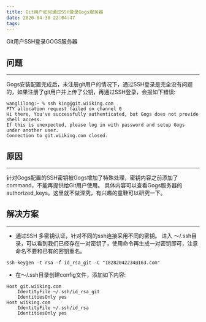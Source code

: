 ```yaml
---
title: Git用户如何通过SSH登录Gogs服务器
date: 2020-04-30 22:04:47
tags:
---
```


﻿﻿﻿﻿﻿﻿﻿﻿﻿﻿﻿Git用户SSH登录GOGS服务器

## 问题
----

Gogs安装配置完成后，未注册git用户的情况下，通过SSH登录是完全没有问题的，如果注册了git用户并上传了公钥，再通过SSH登录，会报如下错误:

```
wanglilong:~ % ssh king@git.wiiking.com
PTY allocation request failed on channel 0
Hi there, You've successfully authenticated, but Gogs does not provide shell access.
If this is unexpected, please log in with password and setup Gogs under another user.
Connection to git.wiiking.com closed.

```

## 原因
----
针对Gogs配置的SSH密钥被Gogs增加了特殊处理，密钥内容之前添加了command，不能再提供给Git用户使用。
具体内容可以查看Gogs服务器的authorized_keys。这里就不做深究，有兴趣的童鞋可以研究一下。


##  解决方案
----

* 通过SSH 多密钥认证，针对不同的ssh连接采用不同的密钥。
进入 ～/.ssh目录，可以看到我们已经存在一对密钥了，使用命令再生成一对密钥即可，注意命名不要和已有的密钥重名。

```
ssh-keygen -t rsa -f id_rsa_git -C "18282042234@163.com"
```

* 在～/.ssh目录创建config文件，添加如下内容:

```
Host git.wiiking.com
    IdentityFile ~/.ssh/id_rsa_git
    IdentitiesOnly yes
Host wiiking.com
    IdentityFile ~/.ssh/id_rsa
    IdentitiesOnly yes
```






